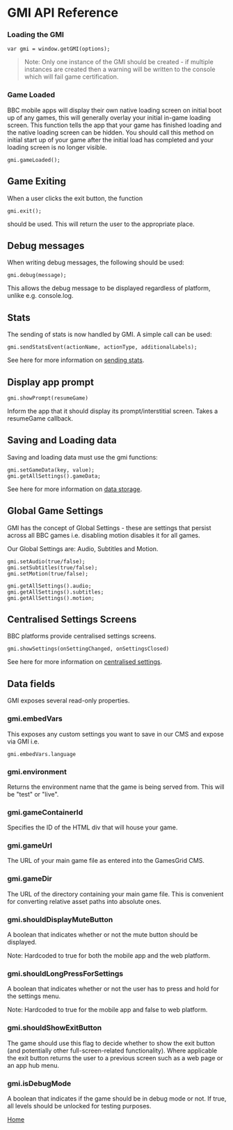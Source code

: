 # GMI API Reference

### Loading the GMI

````
var gmi = window.getGMI(options);
````

> Note: Only one instance of the GMI should be created - if multiple instances
are created then a warning will be written to the console which will fail game
certification.

###  Game Loaded

BBC mobile apps will display their own native loading screen on initial boot up
of any games, this will generally overlay your initial in-game loading screen.
This function tells the app that your game has finished loading and the native
loading screen can be hidden. You should call this method on initial start up of
your game after the initial load has completed and your loading screen is no
longer visible.

````
gmi.gameLoaded();
````

## Game Exiting

When a user clicks the exit button, the function

````
gmi.exit();
````

should be used. This will return the user to the appropriate place.

## Debug messages

When writing debug messages, the following should be used:

````
gmi.debug(message);
````

This allows the debug message to be displayed regardless of platform, unlike
e.g. console.log.


## Stats

The sending of stats is now handled by GMI. A simple call can be used:

````
gmi.sendStatsEvent(actionName, actionType, additionalLabels);
````

See here for more information on [sending stats](stats.md#stats).


## Display app prompt

````
gmi.showPrompt(resumeGame)
````

Inform the app that it should display its prompt/interstitial screen. Takes a resumeGame callback.


## Saving and Loading data

Saving and loading data must use the gmi functions:

````
gmi.setGameData(key, value);
gmi.getAllSettings().gameData;
````

See here for more information on [data storage](data-storage.md#saving-data).

## Global Game Settings

GMI has the concept of Global Settings - these are settings that persist 
across all BBC games i.e. disabling motion disables it for all games.

Our Global Settings are: Audio, Subtitles and Motion.


````
gmi.setAudio(true/false);
gmi.setSubtitles(true/false);
gmi.setMotion(true/false);

gmi.getAllSettings().audio;
gmi.getAllSettings().subtitles;
gmi.getAllSettings().motion;
````

## Centralised Settings Screens

BBC platforms provide centralised settings screens. 

````
gmi.showSettings(onSettingChanged, onSettingsClosed)
````

See here for more information on [centralised settings](settings.md).

## Data fields

GMI exposes several read-only properties.

### gmi.embedVars
This exposes any custom settings you want to save in our CMS and expose via GMI
i.e.

````
gmi.embedVars.language
````

### gmi.environment
Returns the environment name that the game is being served from. This will be
"test" or "live".

### gmi.gameContainerId
Specifies the ID of the HTML div that will house your game.

### gmi.gameUrl
The URL of your main game file as entered into the GamesGrid CMS.

### gmi.gameDir
The URL of the directory containing your main game file. This is convenient for
converting relative asset paths into absolute ones.

### gmi.shouldDisplayMuteButton
A boolean that indicates whether or not the mute button should be displayed.

Note: Hardcoded to true for both the mobile app and the web platform.

### gmi.shouldLongPressForSettings
A boolean that indicates whether or not the user has to press and hold for the
settings menu.

Note: Hardcoded to true for the mobile app and false to web platform.

### gmi.shouldShowExitButton
The game should use this flag to decide whether to show the exit button (and
potentially other full-screen-related functionality). Where applicable the exit 
button returns the user to a previous screen such as a web page or an app hub menu.

### gmi.isDebugMode
A boolean that indicates if the game should be in debug mode or not. If true,
all levels should be unlocked for testing purposes.

[Home](../README.md)
